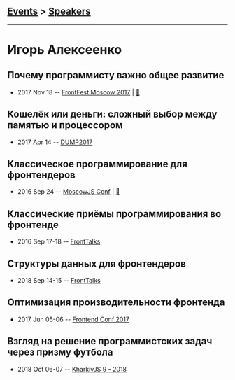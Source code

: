 ## [Events](../README.md) > [Speakers](../speakers.md)
---

# Игорь Алексеенко

## Почему программисту важно общее развитие
- 2017 Nov 18 -- [FrontFest Moscow 2017](https://www.youtube.com/watch?v=_dixWLGxUF4)  | [:notebook:](https://speakerdeck.com/frontfest/ighor-alieksieienko)  
## Кошелёк или деньги: сложный выбор между памятью и процессором
- 2017 Apr 14 -- [DUMP2017](https://www.youtube.com/watch?v=9BAPAF85UPI)    
## Классическое программирование для фронтендеров
- 2016 Sep 24 -- [MoscowJS Conf](https://www.youtube.com/watch?v=b2AhDtFfSSU)  | [:notebook:](http://www.slideshare.net/BadooDev/ss-67054447)  
## Классические приёмы программирования во фронтенде
- 2016 Sep 17-18 -- [FrontTalks](https://events.yandex.ru/lib/talks/3938/)    
## Структуры данных для фронтендеров
- 2018 Sep 14-15 -- [FrontTalks](https://events.yandex.ru/lib/talks/6247/)    
## Оптимизация производительности фронтенда
- 2017 Jun 05-06 -- [Frontend Conf 2017](https://www.youtube.com/watch?v=mKmFtDJdV9E)    
## Взгляд на решение программистских задач через призму футбола
- 2018 Oct 06-07 -- [KharkivJS 9 - 2018](https://www.youtube.com/watch?v=tsX9gqmKtnM)    
